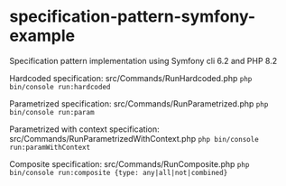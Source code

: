 # specification-pattern-symfony-example
Specification pattern implementation using Symfony cli 6.2 and PHP 8.2

Hardcoded specification: src/Commands/RunHardcoded.php `php bin/console run:hardcoded`

Parametrized specification: src/Commands/RunParametrized.php `php bin/console run:param`

Parametrized with context specification: src/Commands/RunParametrizedWithContext.php `php bin/console run:paramWithContext`

Composite specification: src/Commands/RunComposite.php `php bin/console run:composite {type: any|all|not|combined}` 
